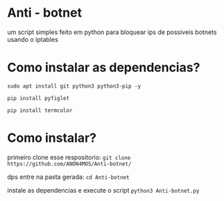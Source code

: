 # Anti - botnet
um script simples feito em python para bloquear ips de possiveis botnets usando o iptables

# Como instalar as dependencias?

``` sudo apt install git python3 python3-pip -y ```

``` pip install pyfiglet ```

``` pip install termcolor ```

# Como instalar? 
primeiro clone esse respositorio: ``` git clone https://github.com/ANON4MOS/Anti-botnet/ ```

dps entre na pasta gerada: ``` cd Anti-botnet ```

instale as dependencias e execute o script ``` python3 Anti-botnet.py ```

